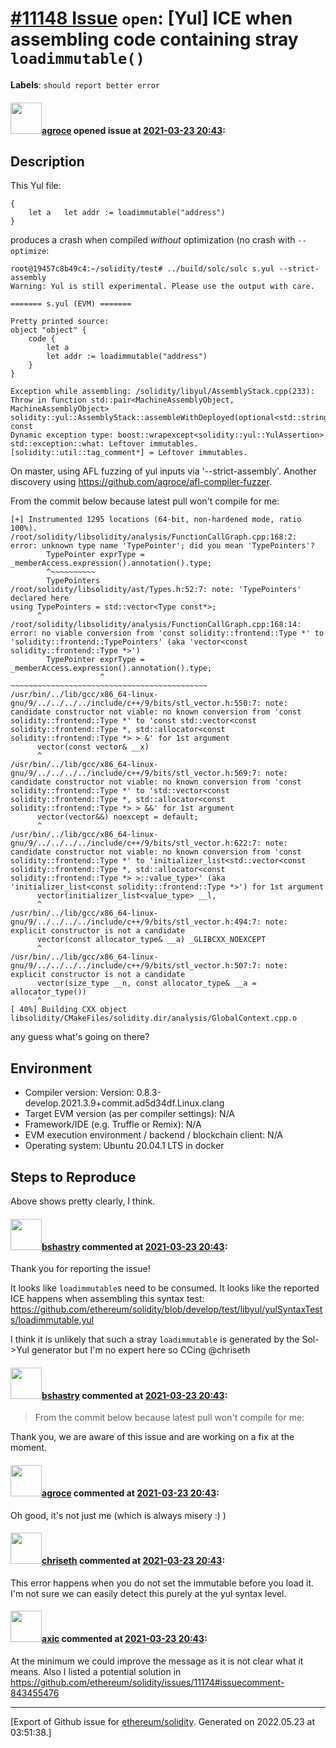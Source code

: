 # [\#11148 Issue](https://github.com/ethereum/solidity/issues/11148) `open`: [Yul] ICE when assembling code containing stray `loadimmutable()`
**Labels**: `should report better error`


#### <img src="https://avatars.githubusercontent.com/u/967816?u=e15de0869a62036529220016b1729fa1a6c18b5b&v=4" width="50">[agroce](https://github.com/agroce) opened issue at [2021-03-23 20:43](https://github.com/ethereum/solidity/issues/11148):

## Description

This Yul file:

```
{
    let a   let addr := loadimmutable("address")
}
```

produces a crash when compiled _without_ optimization (no crash with `--optimize`:

```
root@19457c8b49c4:~/solidity/test# ../build/solc/solc s.yul --strict-assembly
Warning: Yul is still experimental. Please use the output with care.

======= s.yul (EVM) =======

Pretty printed source:
object "object" {
    code {
        let a
        let addr := loadimmutable("address")
    }
}

Exception while assembling: /solidity/libyul/AssemblyStack.cpp(233): Throw in function std::pair<MachineAssemblyObject, MachineAssemblyObject> solidity::yul::AssemblyStack::assembleWithDeployed(optional<std::string_view>) const
Dynamic exception type: boost::wrapexcept<solidity::yul::YulAssertion>
std::exception::what: Leftover immutables.
[solidity::util::tag_comment*] = Leftover immutables.
```

On master, using AFL fuzzing of yul inputs via '--strict-assembly'.  Another discovery using https://github.com/agroce/afl-compiler-fuzzer.

From the commit below because latest pull won't compile for me:

```
[+] Instrumented 1295 locations (64-bit, non-hardened mode, ratio 100%).
/root/solidity/libsolidity/analysis/FunctionCallGraph.cpp:168:2: error: unknown type name 'TypePointer'; did you mean 'TypePointers'?
        TypePointer exprType = _memberAccess.expression().annotation().type;
        ^~~~~~~~~~~
        TypePointers
/root/solidity/libsolidity/ast/Types.h:52:7: note: 'TypePointers' declared here
using TypePointers = std::vector<Type const*>;
      ^
/root/solidity/libsolidity/analysis/FunctionCallGraph.cpp:168:14: error: no viable conversion from 'const solidity::frontend::Type *' to 'solidity::frontend::TypePointers' (aka 'vector<const solidity::frontend::Type *>')
        TypePointer exprType = _memberAccess.expression().annotation().type;
                    ^          ~~~~~~~~~~~~~~~~~~~~~~~~~~~~~~~~~~~~~~~~~~~~
/usr/bin/../lib/gcc/x86_64-linux-gnu/9/../../../../include/c++/9/bits/stl_vector.h:550:7: note: candidate constructor not viable: no known conversion from 'const solidity::frontend::Type *' to 'const std::vector<const solidity::frontend::Type *, std::allocator<const solidity::frontend::Type *> > &' for 1st argument
      vector(const vector& __x)
      ^
/usr/bin/../lib/gcc/x86_64-linux-gnu/9/../../../../include/c++/9/bits/stl_vector.h:569:7: note: candidate constructor not viable: no known conversion from 'const solidity::frontend::Type *' to 'std::vector<const solidity::frontend::Type *, std::allocator<const solidity::frontend::Type *> > &&' for 1st argument
      vector(vector&&) noexcept = default;
      ^
/usr/bin/../lib/gcc/x86_64-linux-gnu/9/../../../../include/c++/9/bits/stl_vector.h:622:7: note: candidate constructor not viable: no known conversion from 'const solidity::frontend::Type *' to 'initializer_list<std::vector<const solidity::frontend::Type *, std::allocator<const solidity::frontend::Type *> >::value_type>' (aka 'initializer_list<const solidity::frontend::Type *>') for 1st argument
      vector(initializer_list<value_type> __l,
      ^
/usr/bin/../lib/gcc/x86_64-linux-gnu/9/../../../../include/c++/9/bits/stl_vector.h:494:7: note: explicit constructor is not a candidate
      vector(const allocator_type& __a) _GLIBCXX_NOEXCEPT
      ^
/usr/bin/../lib/gcc/x86_64-linux-gnu/9/../../../../include/c++/9/bits/stl_vector.h:507:7: note: explicit constructor is not a candidate
      vector(size_type __n, const allocator_type& __a = allocator_type())
      ^
[ 40%] Building CXX object libsolidity/CMakeFiles/solidity.dir/analysis/GlobalContext.cpp.o
```

any guess what's going on there?

## Environment

- Compiler version:  Version: 0.8.3-develop.2021.3.9+commit.ad5d34df.Linux.clang
- Target EVM version (as per compiler settings): N/A
- Framework/IDE (e.g. Truffle or Remix): N/A
- EVM execution environment / backend / blockchain client: N/A
- Operating system: Ubuntu 20.04.1 LTS in docker

## Steps to Reproduce

Above shows pretty clearly, I think.


#### <img src="https://avatars.githubusercontent.com/u/2388185?v=4" width="50">[bshastry](https://github.com/bshastry) commented at [2021-03-23 20:43](https://github.com/ethereum/solidity/issues/11148#issuecomment-805281328):

Thank you for reporting the issue!

It looks like `loadimmutable`s need to be consumed. It looks like the reported ICE happens when assembling this syntax test: https://github.com/ethereum/solidity/blob/develop/test/libyul/yulSyntaxTests/loadimmutable.yul

I think it is unlikely that such a stray `loadimmutable` is generated by the Sol->Yul generator but I'm no expert here so CCing @chriseth

#### <img src="https://avatars.githubusercontent.com/u/2388185?v=4" width="50">[bshastry](https://github.com/bshastry) commented at [2021-03-23 20:43](https://github.com/ethereum/solidity/issues/11148#issuecomment-805282883):

> From the commit below because latest pull won't compile for me:

Thank you, we are aware of this issue and are working on a fix at the moment.

#### <img src="https://avatars.githubusercontent.com/u/967816?u=e15de0869a62036529220016b1729fa1a6c18b5b&v=4" width="50">[agroce](https://github.com/agroce) commented at [2021-03-23 20:43](https://github.com/ethereum/solidity/issues/11148#issuecomment-805287135):

Oh good, it's not just me (which is always misery :) )

#### <img src="https://avatars.githubusercontent.com/u/9073706?v=4" width="50">[chriseth](https://github.com/chriseth) commented at [2021-03-23 20:43](https://github.com/ethereum/solidity/issues/11148#issuecomment-805640251):

This error happens when you do not set the immutable before you load it. I'm not sure we can easily detect this purely at the yul syntax level.

#### <img src="https://avatars.githubusercontent.com/u/20340?v=4" width="50">[axic](https://github.com/axic) commented at [2021-03-23 20:43](https://github.com/ethereum/solidity/issues/11148#issuecomment-843458400):

At the minimum we could improve the message as it is not clear what it means. Also I listed a potential solution in https://github.com/ethereum/solidity/issues/11174#issuecomment-843455476


-------------------------------------------------------------------------------



[Export of Github issue for [ethereum/solidity](https://github.com/ethereum/solidity). Generated on 2022.05.23 at 03:51:38.]
